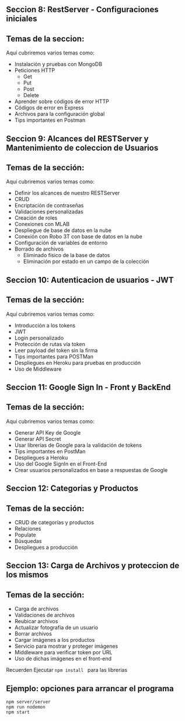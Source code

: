 ## Seccion 8: RestServer - Configuraciones iniciales

## Temas de la seccion:
Aquí cubriremos varios temas como: 

-   Instalación y pruebas con MongoDB
-   Peticiones HTTP
    -   Get
    -   Put
    -   Post
    -   Delete
-   Aprender sobre códigos de error HTTP
-   Códigos de error en Express
-   Archivos para la configuración global
-   Tips importantes en Postman


## Seccion 9: Alcances del RESTServer y Mantenimiento de coleccion de Usuarios

## Temas de la sección: 
Aquí cubriremos varios temas como: 

-   Definir los alcances de nuestro RESTServer
-   CRUD
-   Encriptación de contraseñas
-   Validaciones personalizadas
-   Creación de roles
-   Conexiones con MLAB
-   Despliegue de base de datos en la nube
-   Conexión con Robo 3T con base de datos en la nube
-   Configuración de variables de entorno
-   Borrado de archivos
    -   Eliminado físico de la base de datos
    -   Eliminación por estado en un campo de la colección


## Seccion 10: Autenticacion de usuarios - JWT

## Temas de la sección: 
Aquí cubriremos varios temas como: 

-   Introducción a los tokens
-   JWT
-   Login personalizado
-   Protección de rutas vía token
-   Leer payload del token sin la firma
-   Tips importantes para POSTMan
-   Despliegues en Heroku para pruebas en producción
-   Uso de Middleware

## Seccion 11: Google Sign In - Front y BackEnd

## Temas de la sección: 
Aquí cubriremos varios temas como: 

-   Generar API Key de Google
-   Generar API Secret
-   Usar librerías de Google para la validación de tokens
-   Tips importantes en PostMan
-   Despliegues a Heroku
-   Uso del Google SignIn en el Front-End
-   Crear usuarios personalizados en base a respuestas de Google

## Seccion 12: Categorias y Productos

## Temas de la sección: 
-   CRUD de categorías y productos
-   Relaciones
-   Populate
-   Búsquedas
-   Despliegues a producción

## Seccion 13: Carga de Archivos y proteccion de los mismos

## Temas de la sección: 
-   Carga de archivos
-   Validaciones de archivos
-   Reubicar archivos
-   Actualizar fotografía de un usuario
-   Borrar archivos
-   Cargar imágenes a los productos
-   Servicio para mostrar y proteger imágenes
-   Middleware para verificar token por URL
-   Uso de dichas imágenes en el front-end


Recuerden Ejecutar ```npm install ``` para las librerias

## Ejemplo: opciones para arrancar el programa
````
npm server/server
npm run nodemon
npm start
````
